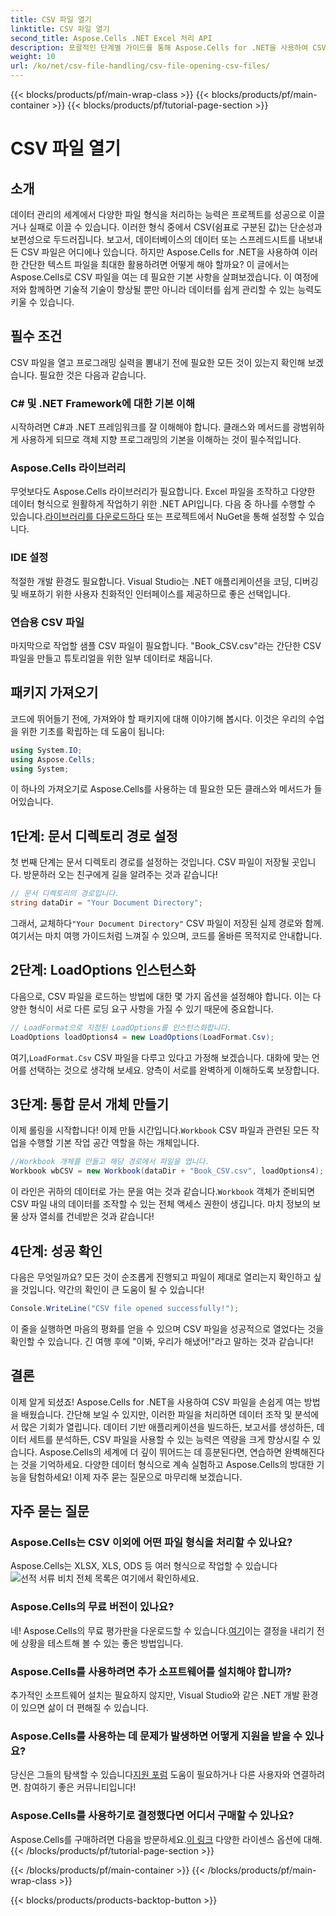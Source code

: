 ```yaml
---
title: CSV 파일 열기
linktitle: CSV 파일 열기
second_title: Aspose.Cells .NET Excel 처리 API
description: 포괄적인 단계별 가이드를 통해 Aspose.Cells for .NET을 사용하여 CSV 파일을 여는 방법을 알아보세요. 마스터 데이터 조작.
weight: 10
url: /ko/net/csv-file-handling/csv-file-opening-csv-files/
---
```


{{< blocks/products/pf/main-wrap-class >}}
{{< blocks/products/pf/main-container >}}
{{< blocks/products/pf/tutorial-page-section >}}

# CSV 파일 열기

## 소개
데이터 관리의 세계에서 다양한 파일 형식을 처리하는 능력은 프로젝트를 성공으로 이끌거나 실패로 이끌 수 있습니다. 이러한 형식 중에서 CSV(쉼표로 구분된 값)는 단순성과 보편성으로 두드러집니다. 보고서, 데이터베이스의 데이터 또는 스프레드시트를 내보내든 CSV 파일은 어디에나 있습니다. 하지만 Aspose.Cells for .NET을 사용하여 이러한 간단한 텍스트 파일을 최대한 활용하려면 어떻게 해야 할까요? 이 글에서는 Aspose.Cells로 CSV 파일을 여는 데 필요한 기본 사항을 살펴보겠습니다. 이 여정에 저와 함께하면 기술적 기술이 향상될 뿐만 아니라 데이터를 쉽게 관리할 수 있는 능력도 키울 수 있습니다. 
## 필수 조건
CSV 파일을 열고 프로그래밍 실력을 뽐내기 전에 필요한 모든 것이 있는지 확인해 보겠습니다. 필요한 것은 다음과 같습니다.
### C# 및 .NET Framework에 대한 기본 이해
시작하려면 C#과 .NET 프레임워크를 잘 이해해야 합니다. 클래스와 메서드를 광범위하게 사용하게 되므로 객체 지향 프로그래밍의 기본을 이해하는 것이 필수적입니다.
### Aspose.Cells 라이브러리
무엇보다도 Aspose.Cells 라이브러리가 필요합니다. Excel 파일을 조작하고 다양한 데이터 형식으로 원활하게 작업하기 위한 .NET API입니다. 다음 중 하나를 수행할 수 있습니다.[라이브러리를 다운로드하다](https://releases.aspose.com/cells/net/) 또는 프로젝트에서 NuGet을 통해 설정할 수 있습니다.
### IDE 설정
적절한 개발 환경도 필요합니다. Visual Studio는 .NET 애플리케이션을 코딩, 디버깅 및 배포하기 위한 사용자 친화적인 인터페이스를 제공하므로 좋은 선택입니다.
### 연습용 CSV 파일
마지막으로 작업할 샘플 CSV 파일이 필요합니다. "Book_CSV.csv"라는 간단한 CSV 파일을 만들고 튜토리얼을 위한 일부 데이터로 채웁니다.
## 패키지 가져오기
코드에 뛰어들기 전에, 가져와야 할 패키지에 대해 이야기해 봅시다. 이것은 우리의 수업을 위한 기초를 확립하는 데 도움이 됩니다:
```csharp
using System.IO;
using Aspose.Cells;
using System;
```
이 하나의 가져오기로 Aspose.Cells를 사용하는 데 필요한 모든 클래스와 메서드가 들어있습니다.
## 1단계: 문서 디렉토리 경로 설정
첫 번째 단계는 문서 디렉토리 경로를 설정하는 것입니다. CSV 파일이 저장될 곳입니다. 방문하러 오는 친구에게 길을 알려주는 것과 같습니다!
```csharp
// 문서 디렉토리의 경로입니다.
string dataDir = "Your Document Directory";
```
 그래서, 교체하다`"Your Document Directory"` CSV 파일이 저장된 실제 경로와 함께. 여기서는 마치 여행 가이드처럼 느껴질 수 있으며, 코드를 올바른 목적지로 안내합니다.
## 2단계: LoadOptions 인스턴스화
다음으로, CSV 파일을 로드하는 방법에 대한 몇 가지 옵션을 설정해야 합니다. 이는 다양한 형식이 서로 다른 로딩 요구 사항을 가질 수 있기 때문에 중요합니다. 
```csharp
// LoadFormat으로 지정된 LoadOptions를 인스턴스화합니다.
LoadOptions loadOptions4 = new LoadOptions(LoadFormat.Csv);
```
 여기,`LoadFormat.Csv` CSV 파일을 다루고 있다고 가정해 보겠습니다. 대화에 맞는 언어를 선택하는 것으로 생각해 보세요. 양측이 서로를 완벽하게 이해하도록 보장합니다.
## 3단계: 통합 문서 개체 만들기
 이제 롤링을 시작합니다! 이제 만들 시간입니다.`Workbook` CSV 파일과 관련된 모든 작업을 수행할 기본 작업 공간 역할을 하는 개체입니다.
```csharp
//Workbook 개체를 만들고 해당 경로에서 파일을 엽니다.
Workbook wbCSV = new Workbook(dataDir + "Book_CSV.csv", loadOptions4);
```
 이 라인은 귀하의 데이터로 가는 문을 여는 것과 같습니다.`Workbook` 객체가 준비되면 CSV 파일 내의 데이터를 조작할 수 있는 전체 액세스 권한이 생깁니다. 마치 정보의 보물 상자 열쇠를 건네받은 것과 같습니다!
## 4단계: 성공 확인
다음은 무엇일까요? 모든 것이 순조롭게 진행되고 파일이 제대로 열리는지 확인하고 싶을 것입니다. 약간의 확인이 큰 도움이 될 수 있습니다!
```csharp
Console.WriteLine("CSV file opened successfully!");
```
이 줄을 실행하면 마음의 평화를 얻을 수 있으며 CSV 파일을 성공적으로 열었다는 것을 확인할 수 있습니다. 긴 여행 후에 "이봐, 우리가 해냈어!"라고 말하는 것과 같습니다!
## 결론
이제 알게 되셨죠! Aspose.Cells for .NET을 사용하여 CSV 파일을 손쉽게 여는 방법을 배웠습니다. 간단해 보일 수 있지만, 이러한 파일을 처리하면 데이터 조작 및 분석에서 많은 기회가 열립니다. 데이터 기반 애플리케이션을 빌드하든, 보고서를 생성하든, 데이터 세트를 분석하든, CSV 파일을 사용할 수 있는 능력은 역량을 크게 향상시킬 수 있습니다. 
Aspose.Cells의 세계에 더 깊이 뛰어드는 데 흥분된다면, 연습하면 완벽해진다는 것을 기억하세요. 다양한 데이터 형식으로 계속 실험하고 Aspose.Cells의 방대한 기능을 탐험하세요! 이제 자주 묻는 질문으로 마무리해 보겠습니다.
## 자주 묻는 질문
### Aspose.Cells는 CSV 이외에 어떤 파일 형식을 처리할 수 있나요?
 Aspose.Cells는 XLSX, XLS, ODS 등 여러 형식으로 작업할 수 있습니다![선적 서류 비치](https://reference.aspose.com/cells/net/) 전체 목록은 여기에서 확인하세요.
### Aspose.Cells의 무료 버전이 있나요?
 네! Aspose.Cells의 무료 평가판을 다운로드할 수 있습니다.[여기](https://releases.aspose.com/)이는 결정을 내리기 전에 상황을 테스트해 볼 수 있는 좋은 방법입니다.
### Aspose.Cells를 사용하려면 추가 소프트웨어를 설치해야 합니까?
추가적인 소프트웨어 설치는 필요하지 않지만, Visual Studio와 같은 .NET 개발 환경이 있으면 삶이 더 편해질 수 있습니다.
### Aspose.Cells를 사용하는 데 문제가 발생하면 어떻게 지원을 받을 수 있나요?
 당신은 그들의 탐색할 수 있습니다[지원 포럼](https://forum.aspose.com/c/cells/9) 도움이 필요하거나 다른 사용자와 연결하려면. 참여하기 좋은 커뮤니티입니다!
### Aspose.Cells를 사용하기로 결정했다면 어디서 구매할 수 있나요?
 Aspose.Cells를 구매하려면 다음을 방문하세요.[이 링크](https://purchase.aspose.com/buy) 다양한 라이센스 옵션에 대해.
{{< /blocks/products/pf/tutorial-page-section >}}

{{< /blocks/products/pf/main-container >}}
{{< /blocks/products/pf/main-wrap-class >}}

{{< blocks/products/products-backtop-button >}}
